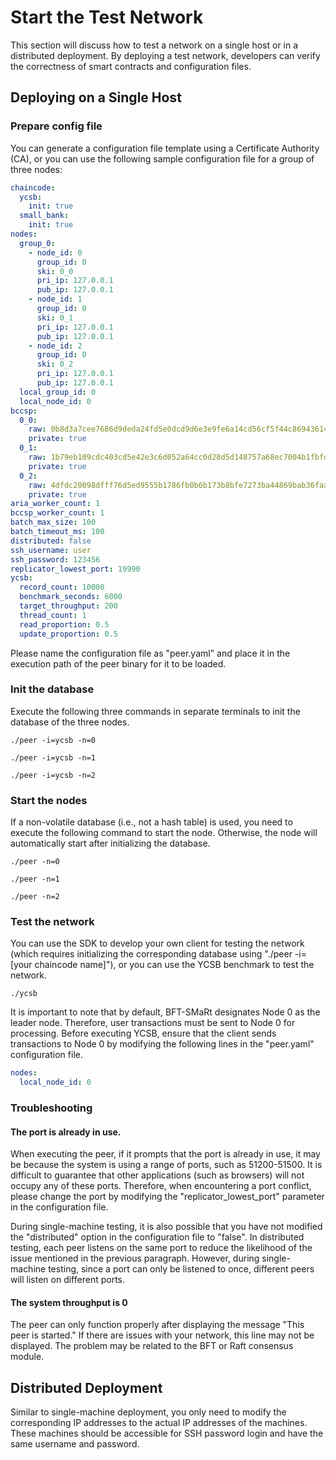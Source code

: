 # Start the Test Network

This section will discuss how to test a network on a single host or in a distributed deployment.
By deploying a test network, developers can verify the correctness of smart contracts and configuration files.

## Deploying on a Single Host

### Prepare config file

You can generate a configuration file template using a Certificate Authority (CA),
or you can use the following sample configuration file for a group of three nodes:

```yaml
chaincode:
  ycsb:
    init: true
  small_bank:
    init: true
nodes:
  group_0:
    - node_id: 0
      group_id: 0
      ski: 0_0
      pri_ip: 127.0.0.1
      pub_ip: 127.0.0.1
    - node_id: 1
      group_id: 0
      ski: 0_1
      pri_ip: 127.0.0.1
      pub_ip: 127.0.0.1
    - node_id: 2
      group_id: 0
      ski: 0_2
      pri_ip: 127.0.0.1
      pub_ip: 127.0.0.1
  local_group_id: 0
  local_node_id: 0
bccsp:
  0_0:
    raw: 0b8d3a7cee7686d9deda24fd5e0dcd9d6e3e9fe6a14cd56cf5f44c86943614eb
    private: true
  0_1:
    raw: 1b79eb109cdc403cd5e42e3c6d052a64cc0d28d5d148757a68ec7004b1fbfdfd
    private: true
  0_2:
    raw: 4dfdc20098dfff76d5ed9555b1786fb0b6b173b8bfe7273ba44869bab36faaf5
    private: true
aria_worker_count: 1
bccsp_worker_count: 1
batch_max_size: 100
batch_timeout_ms: 100
distributed: false
ssh_username: user
ssh_password: 123456
replicator_lowest_port: 19990
ycsb:
  record_count: 10000
  benchmark_seconds: 6000
  target_throughput: 200
  thread_count: 1
  read_proportion: 0.5
  update_proportion: 0.5
```

Please name the configuration file as "peer.yaml" and place it in the execution path of the peer binary for it to be loaded.

### Init the database

Execute the following three commands in separate terminals to init the database of the three nodes.

```shell
./peer -i=ycsb -n=0
```
```shell
./peer -i=ycsb -n=1
```
```shell
./peer -i=ycsb -n=2
```

### Start the nodes

If a non-volatile database (i.e., not a hash table) is used, you need to execute the following command to start the node.
Otherwise, the node will automatically start after initializing the database.

```shell
./peer -n=0
```
```shell
./peer -n=1
```
```shell
./peer -n=2
```

### Test the network

You can use the SDK to develop your own client for testing the network
(which requires initializing the corresponding database using "./peer -i=[your chaincode name]"),
or you can use the YCSB benchmark to test the network.

```shell
./ycsb
```

It is important to note that by default, BFT-SMaRt designates Node 0 as the leader node.
Therefore, user transactions must be sent to Node 0 for processing.
Before executing YCSB, ensure that the client sends transactions to Node 0 by modifying the following lines in the "peer.yaml" configuration file.

```yaml
nodes:
  local_node_id: 0
```

### Troubleshooting

#### The port is already in use.

When executing the peer, if it prompts that the port is already in use, it may be because the system is using a range of ports, such as 51200-51500.
It is difficult to guarantee that other applications (such as browsers) will not occupy any of these ports.
Therefore, when encountering a port conflict, please change the port by modifying the "replicator_lowest_port" parameter in the configuration file.

During single-machine testing, it is also possible that you have not modified the "distributed" option in the configuration file to "false".
In distributed testing, each peer listens on the same port to reduce the likelihood of the issue mentioned in the previous paragraph.
However, during single-machine testing, since a port can only be listened to once, different peers will listen on different ports.

#### The system throughput is 0

The peer can only function properly after displaying the message "This peer is started." If there are issues with your network, this line may not be displayed.
The problem may be related to the BFT or Raft consensus module.

## Distributed Deployment

Similar to single-machine deployment, you only need to modify the corresponding IP addresses to the actual IP addresses of the machines.
These machines should be accessible for SSH password login and have the same username and password.